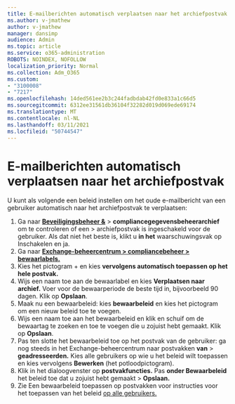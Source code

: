 ```yaml
---
title: E-mailberichten automatisch verplaatsen naar het archiefpostvak
ms.author: v-jmathew
author: v-jmathew
manager: dansimp
audience: Admin
ms.topic: article
ms.service: o365-administration
ROBOTS: NOINDEX, NOFOLLOW
localization_priority: Normal
ms.collection: Adm_O365
ms.custom:
- "3100008"
- "7217"
ms.openlocfilehash: 14ded561ee2b3c244fadbdab42fd0e833a1c66d5
ms.sourcegitcommit: 6312ee31561db36104f32282d019d069ede69174
ms.translationtype: MT
ms.contentlocale: nl-NL
ms.lasthandoff: 03/11/2021
ms.locfileid: "50744547"
---
```

# <a name="automatically-move-email-messages-to-the-archive-mailbox"></a>E-mailberichten automatisch verplaatsen naar het archiefpostvak

U kunt als volgende een beleid instellen om het oude e-mailbericht van een gebruiker automatisch naar het archiefpostvak te verplaatsen:

1. Ga naar [**Beveiligingsbeheer &**](https://go.microsoft.com/fwlink/p/?linkid=2077143)  >  **compliancegegevensbeheerarchief** om te controleren of een  >   archiefpostvak is ingeschakeld voor de gebruiker. Als dat niet het beste  is, klikt u **in het** waarschuwingsvak op Inschakelen en ja.
2. Ga naar [**Exchange-beheercentrum > compliancebeheer > bewaarlabels.**](https://go.microsoft.com/fwlink/?linkid=2059104)
3. Kies het pictogram + en kies **vervolgens automatisch toepassen op het hele postvak.**
4. Wijs een naam toe aan de bewaarlabel en kies **Verplaatsen naar archief.** Voer voor de bewaarperiode de beste tijd in, bijvoorbeeld 90 dagen. Klik op **Opslaan**.
5. Maak nu een bewaarbeleid: kies **bewaarbeleid** en kies het pictogram om een nieuw beleid toe te voegen.
6. Wijs een naam toe aan het bewaarbeleid en klik en schuif om de bewaartag te zoeken en toe te voegen die u zojuist hebt gemaakt. Klik op **Opslaan**.
7. Pas ten slotte het bewaarbeleid toe op het postvak van de gebruiker: ga nog steeds in het Exchange-beheercentrum naar postvakken **van**  >  **geadresseerden.** Kies alle gebruikers op wie u het beleid wilt toepassen en kies vervolgens **Bewerken** (het potloodpictogram).
8. Klik in het dialoogvenster op **postvakfuncties.** Pas **onder Bewaarbeleid** het beleid toe dat u zojuist hebt gemaakt > **Opslaan.**
9. Zie Een bewaarbeleid toepassen op postvakken voor instructies voor het toepassen van het beleid [op alle gebruikers.](https://docs.microsoft.com/exchange/security-and-compliance/messaging-records-management/apply-retention-policy)
